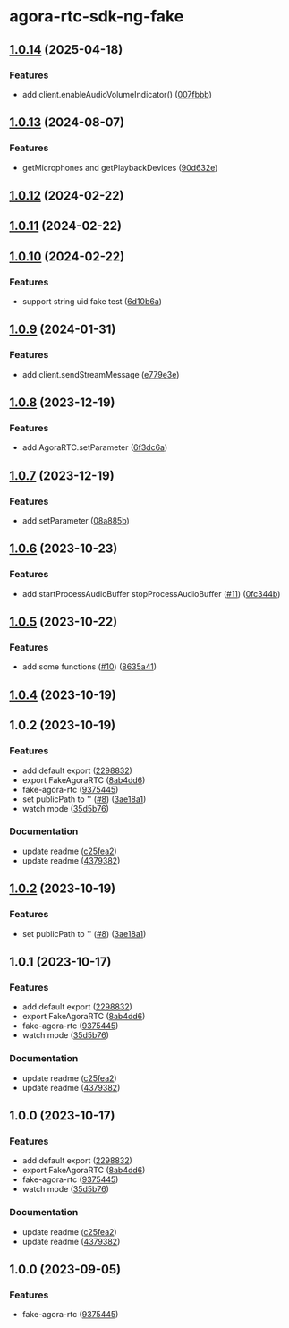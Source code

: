# agora-rtc-sdk-ng-fake

## [1.0.14](https://github.com/AgoraIO-Extensions/agora-rtc-sdk-ng-fake/compare/v1.0.13...v1.0.14) (2025-04-18)

### Features

- add client.enableAudioVolumeIndicator() ([007fbbb](https://github.com/AgoraIO-Extensions/agora-rtc-sdk-ng-fake/commit/007fbbb142c72e473a8694ea64419027e91a631a))

## [1.0.13](https://github.com/AgoraIO-Extensions/agora-rtc-sdk-ng-fake/compare/v1.0.12...v1.0.13) (2024-08-07)

### Features

- getMicrophones and getPlaybackDevices ([90d632e](https://github.com/AgoraIO-Extensions/agora-rtc-sdk-ng-fake/commit/90d632eccfe14a5b0189c61c2d790505b8e9552a))

## [1.0.12](https://github.com/AgoraIO-Extensions/agora-rtc-sdk-ng-fake/compare/v1.0.11...v1.0.12) (2024-02-22)

## [1.0.11](https://github.com/AgoraIO-Extensions/agora-rtc-sdk-ng-fake/compare/v1.0.10...v1.0.11) (2024-02-22)

## [1.0.10](https://github.com/AgoraIO-Extensions/agora-rtc-sdk-ng-fake/compare/v1.0.9...v1.0.10) (2024-02-22)

### Features

- support string uid fake test ([6d10b6a](https://github.com/AgoraIO-Extensions/agora-rtc-sdk-ng-fake/commit/6d10b6ab5497a5d4adf89c929a3d10b54df4019a))

## [1.0.9](https://github.com/AgoraIO-Extensions/agora-rtc-sdk-ng-fake/compare/v1.0.8...v1.0.9) (2024-01-31)

### Features

- add client.sendStreamMessage ([e779e3e](https://github.com/AgoraIO-Extensions/agora-rtc-sdk-ng-fake/commit/e779e3e8a302b80a921376a59d8715e5045312af))

## [1.0.8](https://github.com/AgoraIO-Extensions/agora-rtc-sdk-ng-fake/compare/v1.0.7...v1.0.8) (2023-12-19)

### Features

- add AgoraRTC.setParameter ([6f3dc6a](https://github.com/AgoraIO-Extensions/agora-rtc-sdk-ng-fake/commit/6f3dc6ae63f646ff928fa26a828a5a60f2d9b6c0))

## [1.0.7](https://github.com/AgoraIO-Extensions/agora-rtc-sdk-ng-fake/compare/v1.0.6...v1.0.7) (2023-12-19)

### Features

- add setParameter ([08a885b](https://github.com/AgoraIO-Extensions/agora-rtc-sdk-ng-fake/commit/08a885b81b77d1966a1a43badd35db914dfb028f))

## [1.0.6](https://github.com/AgoraIO-Extensions/agora-rtc-sdk-ng-fake/compare/v1.0.5...v1.0.6) (2023-10-23)

### Features

- add startProcessAudioBuffer stopProcessAudioBuffer ([#11](https://github.com/AgoraIO-Extensions/agora-rtc-sdk-ng-fake/issues/11)) ([0fc344b](https://github.com/AgoraIO-Extensions/agora-rtc-sdk-ng-fake/commit/0fc344b72e08533677b745ca21386c59e690f74c))

## [1.0.5](https://github.com/AgoraIO-Extensions/agora-rtc-sdk-ng-fake/compare/v1.0.2...v1.0.5) (2023-10-22)

### Features

- add some functions ([#10](https://github.com/AgoraIO-Extensions/agora-rtc-sdk-ng-fake/issues/10)) ([8635a41](https://github.com/AgoraIO-Extensions/agora-rtc-sdk-ng-fake/commit/8635a412ba4272f378bb885c5ef6c9d7ad99241b))

## [1.0.4](https://github.com/AgoraIO-Extensions/agora-rtc-sdk-ng-fake/compare/v1.0.2...v1.0.4) (2023-10-19)

## 1.0.2 (2023-10-19)

### Features

- add default export ([2298832](https://github.com/AgoraIO-Extensions/agora-rtc-sdk-ng-fake/commit/22988323b5701fb288d4bbc719fc74937ac2619e))
- export FakeAgoraRTC ([8ab4dd6](https://github.com/AgoraIO-Extensions/agora-rtc-sdk-ng-fake/commit/8ab4dd60e975cda60c43af4bd749127f897e61ca))
- fake-agora-rtc ([9375445](https://github.com/AgoraIO-Extensions/agora-rtc-sdk-ng-fake/commit/9375445974e8ca824c3467306f9f24206fc91e95))
- set publicPath to '' ([#8](https://github.com/AgoraIO-Extensions/agora-rtc-sdk-ng-fake/issues/8)) ([3ae18a1](https://github.com/AgoraIO-Extensions/agora-rtc-sdk-ng-fake/commit/3ae18a1e29a2ceecce837db6a801eca7012e6e42))
- watch mode ([35d5b76](https://github.com/AgoraIO-Extensions/agora-rtc-sdk-ng-fake/commit/35d5b764547c078aa869f98e77d93c8bc526eadd))

### Documentation

- update readme ([c25fea2](https://github.com/AgoraIO-Extensions/agora-rtc-sdk-ng-fake/commit/c25fea253fc71712bbe84f1443e008b0ddfc08ba))
- update readme ([4379382](https://github.com/AgoraIO-Extensions/agora-rtc-sdk-ng-fake/commit/4379382632853a9660d46a662bf1bb18c568cb62))

## [1.0.2](https://github.com/AgoraIO-Extensions/agora-rtc-sdk-ng-fake/compare/v1.0.1...v1.0.2) (2023-10-19)

### Features

- set publicPath to '' ([#8](https://github.com/AgoraIO-Extensions/agora-rtc-sdk-ng-fake/issues/8)) ([3ae18a1](https://github.com/AgoraIO-Extensions/agora-rtc-sdk-ng-fake/commit/3ae18a1e29a2ceecce837db6a801eca7012e6e42))

## 1.0.1 (2023-10-17)

### Features

- add default export ([2298832](https://github.com/AgoraIO-Extensions/agora-rtc-sdk-ng-fake/commit/22988323b5701fb288d4bbc719fc74937ac2619e))
- export FakeAgoraRTC ([8ab4dd6](https://github.com/AgoraIO-Extensions/agora-rtc-sdk-ng-fake/commit/8ab4dd60e975cda60c43af4bd749127f897e61ca))
- fake-agora-rtc ([9375445](https://github.com/AgoraIO-Extensions/agora-rtc-sdk-ng-fake/commit/9375445974e8ca824c3467306f9f24206fc91e95))
- watch mode ([35d5b76](https://github.com/AgoraIO-Extensions/agora-rtc-sdk-ng-fake/commit/35d5b764547c078aa869f98e77d93c8bc526eadd))

### Documentation

- update readme ([c25fea2](https://github.com/AgoraIO-Extensions/agora-rtc-sdk-ng-fake/commit/c25fea253fc71712bbe84f1443e008b0ddfc08ba))
- update readme ([4379382](https://github.com/AgoraIO-Extensions/agora-rtc-sdk-ng-fake/commit/4379382632853a9660d46a662bf1bb18c568cb62))

## 1.0.0 (2023-10-17)

### Features

- add default export ([2298832](https://github.com/AgoraIO-Extensions/agora-rtc-sdk-ng-fake/commit/22988323b5701fb288d4bbc719fc74937ac2619e))
- export FakeAgoraRTC ([8ab4dd6](https://github.com/AgoraIO-Extensions/agora-rtc-sdk-ng-fake/commit/8ab4dd60e975cda60c43af4bd749127f897e61ca))
- fake-agora-rtc ([9375445](https://github.com/AgoraIO-Extensions/agora-rtc-sdk-ng-fake/commit/9375445974e8ca824c3467306f9f24206fc91e95))
- watch mode ([35d5b76](https://github.com/AgoraIO-Extensions/agora-rtc-sdk-ng-fake/commit/35d5b764547c078aa869f98e77d93c8bc526eadd))

### Documentation

- update readme ([c25fea2](https://github.com/AgoraIO-Extensions/agora-rtc-sdk-ng-fake/commit/c25fea253fc71712bbe84f1443e008b0ddfc08ba))
- update readme ([4379382](https://github.com/AgoraIO-Extensions/agora-rtc-sdk-ng-fake/commit/4379382632853a9660d46a662bf1bb18c568cb62))

## 1.0.0 (2023-09-05)

### Features

- fake-agora-rtc ([9375445](https://github.com/AgoraIO-Extensions/agora-rtc-sdk-ng-fake/commit/9375445974e8ca824c3467306f9f24206fc91e95))
